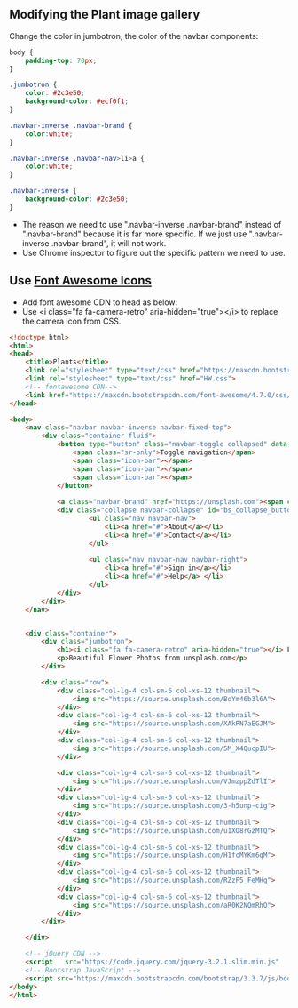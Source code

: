 ## Modifying the Plant image gallery

Change the color in jumbotron, the color of the navbar components:
```css
body {
	padding-top: 70px;
}

.jumbotron {
	color: #2c3e50;
	background-color: #ecf0f1;
}

.navbar-inverse .navbar-brand {
	color:white;
}

.navbar-inverse .navbar-nav>li>a {
	color:white;
}

.navbar-inverse {
	background-color: #2c3e50;
}
```
* The reason we need to use ".navbar-inverse .navbar-brand" instead of ".navbar-brand" because it is far more specific. If we just use ".navbar-inverse .navbar-brand", it will not work.  
* Use Chrome inspector to figure out the specific pattern we need to use.  

## Use [Font Awesome Icons]
* Add font awesome CDN to head as below:    
* Use \<i class="fa fa-camera-retro" aria-hidden="true">\</i> to replace the camera icon from CSS.  

```html
<!doctype html>
<html>
<head>
	<title>Plants</title>
	<link rel="stylesheet" type="text/css" href="https://maxcdn.bootstrapcdn.com/bootstrap/3.3.7/css/bootstrap.min.css">
	<link rel="stylesheet" type="text/css" href="HW.css">
	<!-- fontawesome CDN-->
	<link href="https://maxcdn.bootstrapcdn.com/font-awesome/4.7.0/css/font-awesome.min.css" rel="stylesheet" integrity="sha384-wvfXpqpZZVQGK6TAh5PVlGOfQNHSoD2xbE+QkPxCAFlNEevoEH3Sl0sibVcOQVnN" crossorigin="anonymous">
</head>

<body>
	<nav class="navbar navbar-inverse navbar-fixed-top">
  		<div class="container-fluid">
  			<button type="button" class="navbar-toggle collapsed" data-toggle="collapse" data-target="#bs_collapse_button" aria-expanded="false">
		        <span class="sr-only">Toggle navigation</span>
		        <span class="icon-bar"></span>
		        <span class="icon-bar"></span>
		        <span class="icon-bar"></span>
      		</button>
      		
  			<a class="navbar-brand" href="https://unsplash.com"><span class="glyphicon glyphicon-picture" aria-hidden="true"></span> Plants</a>
  			<div class="collapse navbar-collapse" id="bs_collapse_button">
		  			<ul class="nav navbar-nav">
					  	<li><a href="#">About</a></li>
					  	<li><a href="#">Contact</a></li>
					</ul>
			 
			  		<ul class="nav navbar-nav navbar-right">
			  			<li><a href="#">Sign in</a></li>
			  			<li><a href="#">Help</a> </li>
			  		</ul>
	  		</div>
	  	</div>
	</nav>


 	<div class="container">
 		<div class="jumbotron">
 			<h1><i class="fa fa-camera-retro" aria-hidden="true"></i> Flower Gallery</h1>
 			<p>Beautiful Flower Photos from unsplash.com</p>
 		</div>

 		<div class="row">
 			<div class="col-lg-4 col-sm-6 col-xs-12 thumbnail">
 				<img src="https://source.unsplash.com/BoYm46b3l6A">
 			</div>
 			<div class="col-lg-4 col-sm-6 col-xs-12 thumbnail">
 				<img src="https://source.unsplash.com/XAkPN7aEGJM">
 			</div>
 			<div class="col-lg-4 col-sm-6 col-xs-12 thumbnail">
 				<img src="https://source.unsplash.com/5M_X4QucpIU">
 			</div>

 			<div class="col-lg-4 col-sm-6 col-xs-12 thumbnail">
 				<img src="https://source.unsplash.com/VJmzppZdTlI">
 			</div>
 			<div class="col-lg-4 col-sm-6 col-xs-12 thumbnail">
 				<img src="https://source.unsplash.com/3-h5unp-cig">
 			</div>
 			<div class="col-lg-4 col-sm-6 col-xs-12 thumbnail">
 				<img src="https://source.unsplash.com/u1XO8rGzMTQ">
 			</div> 
 			<div class="col-lg-4 col-sm-6 col-xs-12 thumbnail">
 				<img src="https://source.unsplash.com/H1fcMYKm6qM">
 			</div>
 			<div class="col-lg-4 col-sm-6 col-xs-12 thumbnail">
 				<img src="https://source.unsplash.com/RZzF5_FeMHg">
 			</div>
 			<div class="col-lg-4 col-sm-6 col-xs-12 thumbnail">
 				<img src="https://source.unsplash.com/aR0K2NQmRhQ">
 			</div>
 		</div>

 	</div>

	<!-- jQuery CDN -->
	<script   src="https://code.jquery.com/jquery-3.2.1.slim.min.js"   integrity="sha256-k2WSCIexGzOj3Euiig+TlR8gA0EmPjuc79OEeY5L45g="   crossorigin="anonymous"></script>
	<!-- Bootstrap JavaScript -->
	<script src="https://maxcdn.bootstrapcdn.com/bootstrap/3.3.7/js/bootstrap.min.js" integrity="sha384-Tc5IQib027qvyjSMfHjOMaLkfuWVxZxUPnCJA7l2mCWNIpG9mGCD8wGNIcPD7Txa" crossorigin="anonymous"></script>
</body>
</html>
```

[Font Awesome Icons]:http://fontawesome.io/icons/ 

